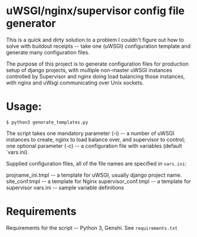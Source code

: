uWSGI/nginx/supervisor config file generator
======

This is a quick and dirty solution to a problem I couldn't figure out how to solve with buildout receipts -- take one (uWSGI) configuration template and generate many configuration files.

The purpose of this project is to generate configuration files for production setup of django projects, with multiple non-master uWSGI instances controlled by Supervisor and nginx doing load balancing those instances, with nginx and uWsgi communicating over Unix sockets.

# Usage:

    $ python3 generate_templates.py

The script takes one mandatory parameter (-i) -- a number of uWSGI instances to create, nginx to load balance over, and supervisor to control; one optional parameter (-c) -- a configuration file with variables (default `vars.ini).

Supplied configuration files, all of the file names are specified in `vars.ini`:

projname_ini.tmpl -- a template for uWSGI, usually django project name.
site_conf.tmpl -- a template for Nginx
supervisor_conf.tmpl -- a template for supervisor
vars.ini -- sample variable definitions

# Requirements

Requirements for the script --  Python 3, Genshi. See `requirements.txt`


